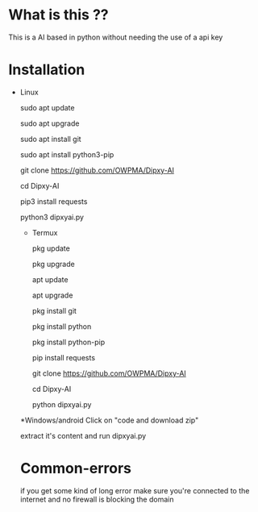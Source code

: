 # What is this ?? 
This is a AI based in python without needing the use of a api key
# Installation 
* Linux

  sudo apt update

  sudo apt upgrade
  
  sudo apt install git
  
  sudo apt install python3-pip
  
  git clone https://github.com/OWPMA/Dipxy-AI
  
  cd Dipxy-AI

  pip3 install requests
  
  python3 dipxyai.py
  
  * Termux
    
    pkg update
    
    pkg upgrade
    
    apt update
    
    apt upgrade
    
    pkg install git
    
    pkg install python

    pkg install python-pip

    pip install requests
    
    git clone https://github.com/OWPMA/Dipxy-AI

    cd Dipxy-AI
    
    python dipxyai.py

   *Windows/android
    Click on "code and download zip"

    extract it's content and run dipxyai.py
  
   # Common-errors
  if you get some kind of long error make sure you're connected to the internet and no firewall is blocking the domain

